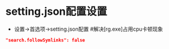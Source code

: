 # setting.json配置设置
* 设置->首选项->setting.json配置
#解决[rg.exe]占用cpu卡顿现象
```json
"search.followSymlinks": false
```
